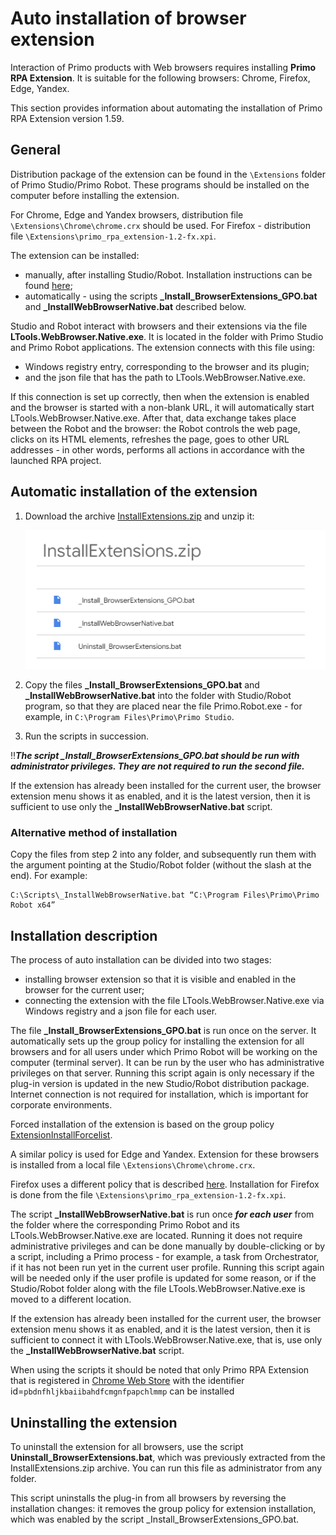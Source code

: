 # Auto installation of browser extension 

Interaction of Primo products with Web browsers requires installing **Primo RPA Extension**. It is suitable for the following browsers: Chrome, Firefox, Edge, Yandex.

This section provides information about automating the installation of Primo RPA Extension version 1.59.

## General

Distribution package of the extension can be found in the `\Extensions` folder of Primo Studio/Primo Robot. These programs should be installed on the computer before installing the extension. 

For Chrome, Edge and Yandex browsers, distribution file `\Extensions\Chrome\chrome.crx` should be used. For Firefox - distribution file `\Extensions\primo_rpa_extension-1.2-fx.xpi`.

The extension can be installed:
* manually, after installing Studio/Robot. Installation instructions can be found [here](https://docs.primo-rpa.ru/primo-rpa/primo-studio/settings/plugin-install);
* automatically - using the scripts **_Install_BrowserExtensions_GPO.bat** and **_InstallWebBrowserNative.bat** described below.

Studio and Robot interact with browsers and their extensions via the file **LTools.WebBrowser.Native.exe**. It is located in the folder with Primo Studio and Primo Robot applications. The extension connects with this file using:
* Windows registry entry, corresponding to the browser and its plugin;
* and the json file that has the path to LTools.WebBrowser.Native.exe. 

If this connection is set up correctly, then when the extension is enabled and the browser is started with a non-blank URL, it will automatically start LTools.WebBrowser.Native.exe. After that, data exchange takes place between the Robot and the browser: the Robot controls the web page, clicks on its HTML elements, refreshes the page, goes to other URL addresses - in other words, performs all actions in accordance with the launched RPA project.

## Automatic installation of the extension

1. Download the archive [InstallExtensions.zip](https://drive.google.com/file/d/1cIXwlojb_9nkF3KSDDsggSldqjjvaScM/view?usp=sharing) and unzip it:

   ![](<../../.gitbook/assets/InstallExtensions.png>)
   
2. Copy the files **_Install_BrowserExtensions_GPO.bat** and **_InstallWebBrowserNative.bat** into the folder with Studio/Robot program, so that they are placed near the file Primo.Robot.exe - for example, in `C:\Program Files\Primo\Primo Studio`.
3. Run the scripts in succession. 

:bangbang:***The script _Install_BrowserExtensions_GPO.bat should be run with administrator privileges. They are not required to run the second file.***

If the extension has already been installed for the current user, the browser extension menu shows it as enabled, and it is the latest version, then it is sufficient to use only the **_InstallWebBrowserNative.bat** script.

### Alternative method of installation

Copy the files from step 2 into any folder, and subsequently run them with the argument pointing at the Studio/Robot folder (without the slash at the end). For example:
```
C:\Scripts\_InstallWebBrowserNative.bat “C:\Program Files\Primo\Primo Robot x64”
```

## Installation description

The process of auto installation can be divided into two stages:

* installing browser extension so that it is visible and enabled in the browser for the current user;
* connecting the extension with the file LTools.WebBrowser.Native.exe via Windows registry and a json file for each user.

The file **_Install_BrowserExtensions_GPO.bat** is run once on the server. It automatically sets up the group policy for installing the extension for all browsers and for all users under which Primo Robot will be working on the computer (terminal server). It can be run by the user who has administrative privileges on that server. Running this script again is only necessary if the plug-in version is updated in the new Studio/Robot distribution package. Internet connection is not required for installation, which is important for corporate environments.

Forced installation of the extension is based on the group policy [ExtensionInstallForcelist](https://chromeenterprise.google/policies/#ExtensionInstallForcelist).

A similar policy is used for Edge and Yandex. Extension for these browsers is installed from a local file `\Extensions\Chrome\chrome.crx`.

Firefox uses a different policy that is described  [here](https://github.com/mozilla/policy-templates#extensions).
Installation for Firefox is done from the file `\Extensions\primo_rpa_extension-1.2-fx.xpi`.

The script **_InstallWebBrowserNative.bat** is run once ***for each user*** from the folder where the corresponding Primo Robot and its LTools.WebBrowser.Native.exe are located. Running it does not require administrative privileges and can be done manually by double-clicking or by a script, including a Primo process - for example, a task from Orchestrator, if it has not been run yet in the current user profile. Running this script again will be needed only if the user profile is updated for some reason, or if the Studio/Robot folder along with the file LTools.WebBrowser.Native.exe is moved to a different location.

If the extension has already been installed for the current user, the browser extension menu shows it as enabled, and it is the latest version, then it is sufficient to connect it with LTools.WebBrowser.Native.exe, that is, use only the **_InstallWebBrowserNative.bat** script.

When using the scripts it should be noted that only Primo RPA Extension that is registered in [Chrome Web Store](https://chrome.google.com/webstore/detail/primo-rpa-extension/pbdnfhljkbaiibahdfcmgnfpapchlmmp) with the identifier id=`pbdnfhljkbaiibahdfcmgnfpapchlmmp` can be installed 

## Uninstalling the extension

To uninstall the extension for all browsers, use the script **Uninstall_BrowserExtensions.bat**, which was previously extracted from the InstallExtensions.zip archive. You can run this file as administrator from any folder.

This script uninstalls the plug-in from all browsers by reversing the installation changes: it removes the group policy for extension installation, which was enabled by the script _Install_BrowserExtensions_GPO.bat.

